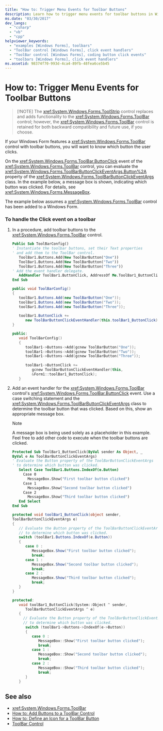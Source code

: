 ```yaml
---
title: "How to: Trigger Menu Events for Toolbar Buttons"
description: Learn how to trigger menu events for toolbar buttons in Windows Forms, by means of code samples in Visual Basic, C#, and CPP.
ms.date: "03/30/2017"
dev_langs: 
  - "csharp"
  - "vb"
  - "cpp"
helpviewer_keywords: 
  - "examples [Windows Forms], toolbars"
  - "ToolBar control [Windows Forms], click event handlers"
  - "ToolBar control [Windows Forms], coding button click events"
  - "toolbars [Windows Forms], click event handlers"
ms.assetid: 98374f70-993d-4ca4-89fb-48fea6ce5b45
---
```

# How to: Trigger Menu Events for Toolbar Buttons
>
> [!NOTE]
> The <xref:System.Windows.Forms.ToolStrip> control replaces and adds functionality to the <xref:System.Windows.Forms.ToolBar> control; however, the <xref:System.Windows.Forms.ToolBar> control is retained for both backward compatibility and future use, if you choose.  
  
 If your Windows Form features a <xref:System.Windows.Forms.ToolBar> control with toolbar buttons, you will want to know which button the user clicks.  
  
 On the <xref:System.Windows.Forms.ToolBar.ButtonClick> event of the <xref:System.Windows.Forms.ToolBar> control, you can evaluate the <xref:System.Windows.Forms.ToolBarButtonClickEventArgs.Button%2A> property of the <xref:System.Windows.Forms.ToolBarButtonClickEventArgs> class. In the example below, a message box is shown, indicating which button was clicked. For details, see <xref:System.Windows.Forms.MessageBox>.  
  
 The example below assumes a <xref:System.Windows.Forms.ToolBar> control has been added to a Windows Form.  
  
### To handle the Click event on a toolbar  
  
1. In a procedure, add toolbar buttons to the <xref:System.Windows.Forms.ToolBar> control.  
  
    ```vb  
    Public Sub ToolBarConfig()  
    ' Instantiate the toolbar buttons, set their Text properties  
    ' and add them to the ToolBar control.  
       ToolBar1.Buttons.Add(New ToolBarButton("One"))  
       ToolBar1.Buttons.Add(New ToolBarButton("Two"))  
       ToolBar1.Buttons.Add(New ToolBarButton("Three"))  
    ' Add the event handler delegate.  
       AddHandler ToolBar1.ButtonClick, AddressOf Me.ToolBar1_ButtonClick  
    End Sub  
    ```  
  
    ```csharp  
    public void ToolBarConfig()
    {  
       toolBar1.Buttons.Add(new ToolBarButton("One"));  
       toolBar1.Buttons.Add(new ToolBarButton("Two"));  
       toolBar1.Buttons.Add(new ToolBarButton("Three"));  
  
       toolBar1.ButtonClick +=
          new ToolBarButtonClickEventHandler(this.toolBar1_ButtonClick);  
    }  
    ```  
  
    ```cpp  
    public:  
       void ToolBarConfig()  
       {  
          toolBar1->Buttons->Add(gcnew ToolBarButton("One"));  
          toolBar1->Buttons->Add(gcnew ToolBarButton("Two"));  
          toolBar1->Buttons->Add(gcnew ToolBarButton("Three"));  
  
          toolBar1->ButtonClick +=
             gcnew ToolBarButtonClickEventHandler(this,  
             &Form1::toolBar1_ButtonClick);  
       }  
    ```  
  
2. Add an event handler for the <xref:System.Windows.Forms.ToolBar> control's <xref:System.Windows.Forms.ToolBar.ButtonClick> event. Use a case switching statement and the <xref:System.Windows.Forms.ToolBarButtonClickEventArgs> class to determine the toolbar button that was clicked. Based on this, show an appropriate message box.  
  
    > [!NOTE]
    > A message box is being used solely as a placeholder in this example. Feel free to add other code to execute when the toolbar buttons are clicked.  
  
    ```vb  
    Protected Sub ToolBar1_ButtonClick(ByVal sender As Object, _  
    ByVal e As ToolBarButtonClickEventArgs)  
    ' Evaluate the Button property of the ToolBarButtonClickEventArgs  
    ' to determine which button was clicked.  
       Select Case ToolBar1.Buttons.IndexOf(e.Button)  
         Case 0  
           MessageBox.Show("First toolbar button clicked")  
         Case 1  
           MessageBox.Show("Second toolbar button clicked")  
         Case 2  
           MessageBox.Show("Third toolbar button clicked")  
       End Select  
    End Sub  
    ```  
  
    ```csharp  
    protected void toolBar1_ButtonClick(object sender,  
    ToolBarButtonClickEventArgs e)  
    {  
       // Evaluate the Button property of the ToolBarButtonClickEventArgs  
       // to determine which button was clicked.  
       switch (toolBar1.Buttons.IndexOf(e.Button))  
       {  
          case 0 :  
             MessageBox.Show("First toolbar button clicked");  
             break;  
          case 1 :  
             MessageBox.Show("Second toolbar button clicked");  
             break;  
          case 2 :  
             MessageBox.Show("Third toolbar button clicked");  
             break;  
       }  
    }  
    ```  
  
    ```cpp  
    protected:  
       void toolBar1_ButtonClick(System::Object ^ sender,  
          ToolBarButtonClickEventArgs ^ e)  
       {  
         // Evaluate the Button property of the ToolBarButtonClickEventArgs  
         // to determine which button was clicked.  
          switch (toolBar1->Buttons->IndexOf(e->Button))  
          {  
             case 0 :  
                MessageBox::Show("First toolbar button clicked");  
                break;  
             case 1 :  
                MessageBox::Show("Second toolbar button clicked");  
                break;  
             case 2 :  
                MessageBox::Show("Third toolbar button clicked");  
                break;  
          }  
       }  
    ```  
  
## See also

- <xref:System.Windows.Forms.ToolBar>
- [How to: Add Buttons to a ToolBar Control](how-to-add-buttons-to-a-toolbar-control.md)
- [How to: Define an Icon for a ToolBar Button](how-to-define-an-icon-for-a-toolbar-button.md)
- [ToolBar Control](toolbar-control-windows-forms.md)
